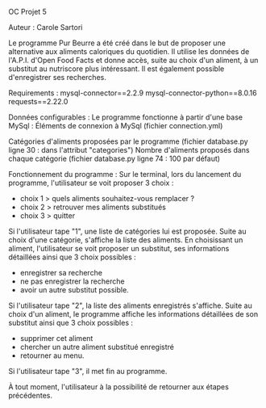 OC Projet 5 

Auteur : 
Carole Sartori

Le programme Pur Beurre a été créé dans le but de proposer une alternative aux aliments caloriques du quotidien.
Il utilise les données de l'A.P.I. d'Open Food Facts et donne accès, suite au choix d'un aliment,
à un substitut au nutriscore plus intéressant.
Il est également possible d'enregistrer ses recherches.

Requirements :
mysql-connector==2.2.9
mysql-connector-python==8.0.16
requests==2.22.0  

Données configurables :
Le programme fonctionne à partir d'une base MySql :
Éléments de connexion à MySql (fichier connection.yml)

Catégories d'aliments proposées par le programme (fichier database.py ligne 30 : dans l'attribut "categories")
Nombre d'aliments proposés dans chaque catégorie (fichier database.py ligne 74 : 100 par défaut)

Fonctionnement du programme :
Sur le terminal, lors du lancement du programme, 
l'utilisateur se voit proposer 3 choix : 
- choix 1 > quels aliments souhaitez-vous remplacer ?
- choix 2 > retrouver mes aliments substitués
- choix 3 > quitter 

Si l'utilisateur tape "1", une liste de catégories lui est proposée.
Suite au choix d'une catégorie, s'affiche la liste des aliments.
En choisissant un aliment, l'utilisateur se voit proposer un substitut,
ses informations détaillées ainsi que 3 choix possibles :
- enregistrer sa recherche 
- ne pas enregistrer la recherche
- avoir un autre substitut possible.

Si l'utilisateur tape "2", la liste des aliments enregistrés s'affiche. 
Suite au choix d'un aliment, le programme affiche les informations détaillées
de son substitut ainsi que 3 choix possibles :
- supprimer cet aliment
- chercher un autre aliment substitué enregistré
- retourner au menu.

Si l'utilisateur tape "3", il met fin au programme.

À tout moment, l'utilisateur à la possibilité de retourner aux étapes précédentes.

